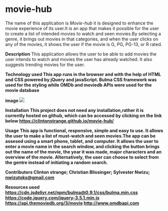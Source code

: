 # <strong>movie-hub</strong>

The name of this application is <i>Movie-hub</i> it is designed to enhance the movie experience of its user.It is an app that makes it possible for the user to create a list of intended movies to watch and seen movies.By selecting a genre, it brings out movies in that categories, and when the user clicks on any of the movies, it shows the user if the movie is G, PG, PG-13, or R rated.

<strong>Description</strong>
This application allows the user to be able to add movies the user intends to watch and movies the user has already watched. It also suggests trending movies for the user.

<strong>Technology used<strong>
This app runs in the browser and with the help of HTML and CSS powered by jQuery and javaScript. Bulma CSS framework was used for the styling while OMDb and moviedb APIs were used for the movie database

<strong>image</strong>
![](images/screenshot.png)

<strong>Installation</strong>
This project does not need any installation,rather it is currently hosted on github, which can be accessed by clicking on the link below
https://clintonstrange.github.io/movie-hub/

<strong>Usage</strong>
This app is functional, responsive, simple and easy to use. It allows the user to make a list of must-watch and seen movies.The app can be assesed using a smart phone, tablet, and computer. It allows the user to enter a movie name in the search window, and clicking the button brings out the name of the movie, the year it was made, major characters and an overview of the movie. Alternatively, the user can choose to select from the gentre instead of initiating a random search.

<strong>Contributors</strong>
Clinton strange;
Christian Blissinger;
Sylvester Nwizu; nwizutoks@gmail.com

<strong>Resources used</strong>
https://cdn.jsdelivr.net/npm/bulma@0.9.1/css/bulma.min.css
https://code.jquery.com/jquery-3.5.1.min.js
https://api.themoviedb.org/3/movie
http://www.omdbapi.com
